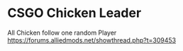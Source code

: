 # CSGO Chicken Leader
All Chicken follow one random Player  
https://forums.alliedmods.net/showthread.php?t=309453
